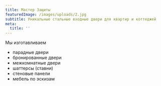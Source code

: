 ```yaml
---
title: Мастер Защиты
featuredImage: /images/uploads/2.jpg
subtitle: Уникальные стальные входные двери для квартир и коттеджей
meta:
  title: ''
---
```

Мы изготавливаем

* парадные двери
* бронированные двери
* межкомнатные двери
* шаттерсы (ставни)
* стеновые панели
* мебель по эскизам
